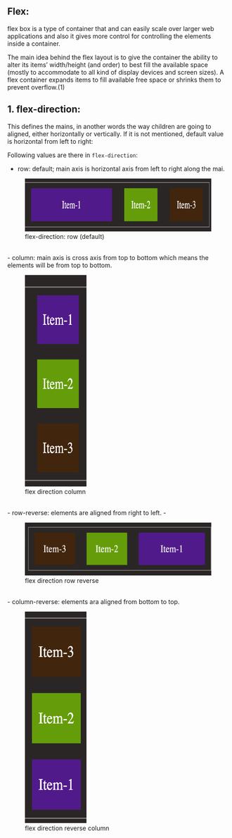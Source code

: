 ## Flex:

flex box is a type of container that and can easily scale over larger web applications and also it gives more control for controlling the elements inside a container.

The main idea behind the flex layout is to give the container the ability to alter its items’ width/height (and order) to best fill the available space (mostly to accommodate to all kind of display devices and screen sizes). A flex container expands items to fill available free space or shrinks them to prevent overflow.(1)

## 1. flex-direction:

This defines the mains, in another words the way children are going to aligned, either horizontally or vertically.
If it is not mentioned, default value is horizontal from left to right:

Following values are there in `flex-direction`:

- row: default; main axis is horizontal axis from left to right along the mai.
<figure>
<img src="../assets/direction/container.png" alt="description of row direction" height="120" width="480" />
<figcaption>flex-direction: row (default)</figcaption>
</figure> </br>
- column: main axis is cross axis from top to bottom which means the elements will be from top to bottom.
<figure>
<img src="../assets/direction/col.png" alt="description of block level elements" height="480" width="140" />
<figcaption>flex direction column</figcaption>
</figure></br>
- row-reverse: elements are aligned from right to left.
- <figure>
  <img src="../assets/direction/row-rev.png" alt="flex direction row reverse" height="120" width="480" />
  <figcaption>flex direction row reverse</figcaption>
  </figure></br>
- column-reverse: elements ara aligned from bottom to top.
<figure>
<img src="../assets/direction/col-rev.png" alt="flex direction reverse column" height="480" width="140" />
<figcaption>flex direction reverse column</figcaption>
</figure>
